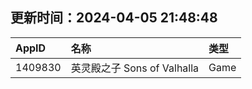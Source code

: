 ## 更新时间：2024-04-05 21:48:48
| AppID | 名称 | 类型  |
| :-------------------- | :----------------------------- | :----------- |
| 1409830 | 英灵殿之子 Sons of Valhalla| Game |
